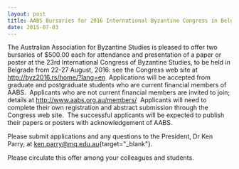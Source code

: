 ```yaml
---
layout: post
title: AABS Bursaries for 2016 International Byzantine Congress in Belgrade
date: 2015-07-03
---
```


The Australian Association for Byzantine Studies is pleased to offer two
bursaries of $500.00 each for attendance and presentation of a paper or
poster at the 23rd International Congress of Byzantine Studies, to be
held in Belgrade from 22-27 August, 2016: see the Congress web site at
<http://byz2016.rs/home/?lang=en>  Applications will be accepted from
graduate and postgraduate students who are current financial members of
AABS.  Applicants who are not current financial members are invited to
join; details at <http://www.aabs.org.au/members/>  Applicants will need
to complete their own registration and abstract submission through the
Congress web site.  The successful applicants will be expected to
publish their papers or posters with acknowledgement of
AABS.

Please submit applications and any questions to the
President, Dr Ken Parry, at
[ken.parry@mq.edu.au](mailto:ken.parry@mq.edu.au){target="_blank"}.

Please
circulate this offer among your colleagues and students.
